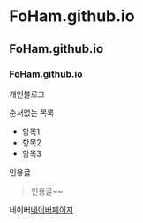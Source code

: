 # FoHam.github.io

## FoHam.github.io

### FoHam.github.io

개인블로그

순서없는 목록

- 항목1
- 항목2
- 항목3

인용글

> 인용글~~

네이버[네이버페이지](http://www.naver.com)
